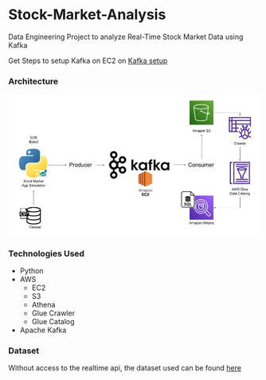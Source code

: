 # Stock-Market-Analysis
Data Engineering Project to analyze Real-Time Stock Market Data using Kafka

Get Steps to setup Kafka on EC2 on [Kafka setup](./Setup-Kafka.txt)

### Architecture

![Architecture](./media/Architecture.jpg)


### Technologies Used
 - Python
 - AWS
   - EC2
    - S3
    - Athena
    - Glue Crawler
    - Glue Catalog
 - Apache Kafka
 
 ### Dataset
 Without access to the realtime api, the dataset used can be found [here](./StockData.csv)
 
